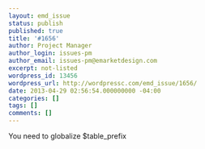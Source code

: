 ```yaml
---
layout: emd_issue
status: publish
published: true
title: '#1656'
author: Project Manager
author_login: issues-pm
author_email: issues-pm@emarketdesign.com
excerpt: not-listed
wordpress_id: 13456
wordpress_url: http://wordpressc.com/emd_issue/1656/
date: 2013-04-29 02:56:54.000000000 -04:00
categories: []
tags: []
comments: []
---
```

You need to globalize $table_prefix

